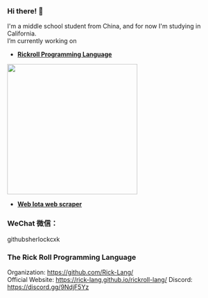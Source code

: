 ### Hi there! 👋
I'm a middle school student from China, and for now I'm studying in California.
<br>
I’m currently working on
  - **[Rickroll Programming Language](https://github.com/Rick-Lang/rickroll-lang)**
<img src="https://github.com/Rick-Lang/rickroll-lang/blob/main/img/newlogo.jpg?raw=true" width="300" height="300"/>
  
  - **[Web Iota web scraper](https://github.com/SatinWuker/Web-Iota)**

### WeChat 微信：
githubsherlockcxk


### The Rick Roll Programming Language
Organization: https://github.com/Rick-Lang/
<br>
Official Website: https://rick-lang.github.io/rickroll-lang/
Discord: https://discord.gg/9NdjF5Yz

